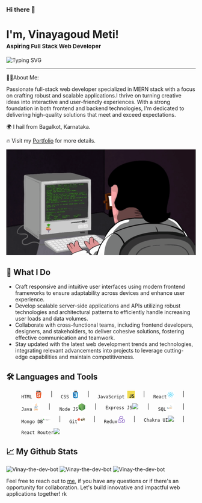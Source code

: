 ### Hi there 👋

# I'm, Vinayagoud Meti! <div style="font-size:15px; padding-top:5px" > Aspiring Full Stack Web Developer</div>

![Typing SVG](https://readme-typing-svg.demolab.com?font=Poppins&size=30&duration=4000&pause=500&color=2AA885&center=true&multiline=true&random=false&width=800&height=110&lines=Full+Stack+Web+Developer;1000%2B+Hours+of+Coding+Experience;300%2B+DSA+Questions+Solved)

<hr>

👨‍💻About Me:

<p>
Passionate full-stack web developer specialized in MERN stack with a focus on crafting robust and scalable applications.I thrive on turning creative ideas into interactive and user-friendly experiences. With a strong foundation in both frontend and backend technologies, I'm dedicated to delivering high-quality solutions that meet and exceed expectations.
</p>

<p>🌍 I hail from Bagalkot, Karnataka.</p>
<p>🔥 Visit my <a href="https://vinay-the-dev-bot.github.io/" >Portfolio</a> for more details.</p>

![Coding Animation](<Coding Animation.gif>)

## 🚀 What I Do

- Craft responsive and intuitive user interfaces using modern frontend frameworks to ensure adaptability across devices and enhance user experience.
- Develop scalable server-side applications and APIs utilizing robust technologies and architectural patterns to efficiently handle increasing user loads and data volumes.
- Collaborate with cross-functional teams, including frontend developers, designers, and stakeholders, to deliver cohesive solutions, fostering effective communication and teamwork.
- Stay updated with the latest web development trends and technologies, integrating relevant advancements into projects to leverage cutting-edge capabilities and maintain competitiveness.

## 🛠️ Languages and Tools

<div style=" display:flex; padding:0 30px ; flex-wrap: wrap; justify-content:space-between; gap:10px " >
<code style="padding:0px 10px" >HTML <img height="20" src="https://raw.githubusercontent.com/github/explore/80688e429a7d4ef2fca1e82350fe8e3517d3494d/topics/html/html.png"></code>  |  
<code style="padding:0px 10px" >CSS <img height="20" src="https://raw.githubusercontent.com/github/explore/80688e429a7d4ef2fca1e82350fe8e3517d3494d/topics/css/css.png"></code>  |  
<code style="padding:0px 10px" >JavaScript <img height="20" src="https://raw.githubusercontent.com/github/explore/80688e429a7d4ef2fca1e82350fe8e3517d3494d/topics/javascript/javascript.png"></code>  |  
<code style="padding:0px 10px" >React<img height="20" src="https://raw.githubusercontent.com/github/explore/80688e429a7d4ef2fca1e82350fe8e3517d3494d/topics/react/react.png"></code>  |  
<code style="padding:0px 10px" >Java<img height="20" src="https://raw.githubusercontent.com/github/explore/80688e429a7d4ef2fca1e82350fe8e3517d3494d/topics/java/java.png"></code>  |  
<code style="padding:0px 10px" >Node JS<img height="20" src="https://raw.githubusercontent.com/github/explore/80688e429a7d4ef2fca1e82350fe8e3517d3494d/topics/nodejs/nodejs.png"></code> | 
<code style="padding:0px 10px" >Express JS<img height="20" src="./images/express.png"></code>  |  
<code style="padding:0px 10px" >SQL<img height="20" src="https://raw.githubusercontent.com/github/explore/80688e429a7d4ef2fca1e82350fe8e3517d3494d/topics/mysql/mysql.png"></code>  |  
<code style="padding:0px 10px" >Mongo DB<img height="20" src="https://raw.githubusercontent.com/github/explore/80688e429a7d4ef2fca1e82350fe8e3517d3494d/topics/mongodb/mongodb.png"></code>  |  
<code style="padding:0px 10px" >Git<img height="20" src="https://raw.githubusercontent.com/github/explore/80688e429a7d4ef2fca1e82350fe8e3517d3494d/topics/git/git.png"></code>  |  
<code style="padding:0px 10px" >Redux<img height="20" src="https://raw.githubusercontent.com/github/explore/80688e429a7d4ef2fca1e82350fe8e3517d3494d/topics/redux/redux.png"></code>  |  
<code style="padding:0px 10px" >Chakra UI<img height="20" src="https://camo.githubusercontent.com/cc2a35e9b9f2ce775a56de312172819c6a968abc021e8471c8c8471dea7705b0/68747470733a2f2f696d672e736869656c64732e696f2f62616467652f4368616b72612d2d55492d3331393739353f7374796c653d666f722d7468652d6261646765266c6f676f3d6368616b72612d7569266c6f676f436f6c6f723d7768697465"></code>  |  <code style="padding:0px 10px" >React Router<img height="20" src="./images/react-router.png"></code>
</div>

## 📈 My Github Stats

<p>
<img src="https://github-readme-stats.vercel.app/api?username=Vinay-the-dev-bot&show_icons=true&theme=gotham&hide_border=false&border_radius=10&card_width=500" alt="Vinay-the-dev-bot" /> 
<img src="https://github-readme-streak-stats.herokuapp.com/?user=Vinay-the-dev-bot&theme=gotham&hide_border=false&border_radius=10&date_format=j%20M%5B%20Y%5D&mode=weekly&card_width=500" alt="Vinay-the-dev-bot" /> 
<img src="https://github-readme-stats.vercel.app/api/top-langs/?username=Vinay-the-dev-bot&show_icons=true&theme=gotham&hide_border=false&border_radius=10&height=500&card_width=500" alt="Vinay-the-dev-bot" /></p>

Feel free to reach out to [me](Vinaygouda.meti16@gmail.com), if you have any questions or if there's an opportunity for collaboration. Let's build innovative and impactful web applications together!
rk
